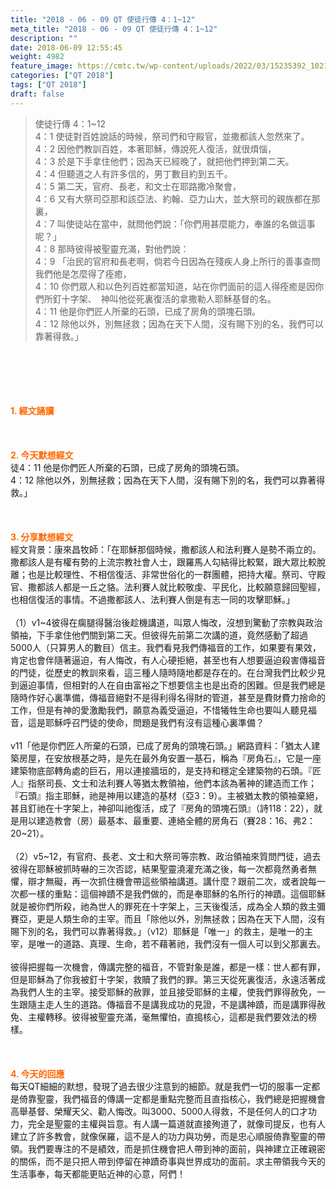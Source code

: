 ```yaml
---
title: "2018 - 06 - 09 QT 使徒行傳 4：1~12"
meta_title: "2018 - 06 - 09 QT 使徒行傳 4：1~12"
description: ""
date: 2018-06-09 12:55:45
weight: 4982
feature_image: https://cmtc.tw/wp-content/uploads/2022/03/15235392_10211799862337740_180693556567566654_o-1.webp
categories: ["QT 2018"]
tags: ["QT 2018"]
draft: false
---
```


<blockquote>使徒行傳 4：1~12<br />
4：1 使徒對百姓說話的時候，祭司們和守殿官，並撒都該人忽然來了。<br />
4：2 因他們教訓百姓，本著耶穌，傳說死人復活，就很煩惱，<br />
4：3 於是下手拿住他們；因為天已經晚了，就把他們押到第二天。<br />
4：4 但聽道之人有許多信的，男丁數目約到五千。<br />
4：5 第二天，官府、長老，和文士在耶路撒冷聚會，<br />
4：6 又有大祭司亞那和該亞法、約翰、亞力山大，並大祭司的親族都在那裏，<br />
4：7 叫使徒站在當中，就問他們說：「你們用甚麼能力，奉誰的名做這事呢？」<br />
4：8 那時彼得被聖靈充滿，對他們說：<br />
4：9 「治民的官府和長老啊，倘若今日因為在殘疾人身上所行的善事查問我們他是怎麼得了痊癒，<br />
4：10 你們眾人和以色列百姓都當知道，站在你們面前的這人得痊癒是因你們所釘十字架、　神叫他從死裏復活的拿撒勒人耶穌基督的名。<br />
4：11 他是你們匠人所棄的石頭，已成了房角的頭塊石頭。<br />
4：12 除他以外，別無拯救；因為在天下人間，沒有賜下別的名，我們可以靠著得救。」</blockquote><br />
&nbsp;<br />
<br />
&nbsp;<br />
<br />
<span style="color: #ff6600;"><strong>1. </strong><strong>經文誦讀</strong></span><br />
<br />
<span style="color: #ff6600;"><strong> </strong></span><br />
<br />
<span style="color: #ff6600;"><strong>2. 今天默想</strong><strong>經文<br />
</strong></span>徒4：11 他是你們匠人所棄的石頭，已成了房角的頭塊石頭。<br />
4：12 除他以外，別無拯救；因為在天下人間，沒有賜下別的名，我們可以靠著得救。」<br />
<br />
&nbsp;<br />
<br />
<span style="color: #ff6600;"><strong>3. 分享默想經文<br />
</strong></span>經文背景：康來昌牧師：「在耶穌那個時候，撒都該人和法利賽人是勢不兩立的。撒都該人是有權有勢的上流宗教社會人士，跟羅馬人勾結得比較緊，跟大眾比較脫離；也是比較理性、不相信復活、非常世俗化的一群團體，把持大權。祭司、守殿官、撒都該人都是一丘之貉。法利賽人就比較敬虔、平民化，比較願意歸回聖經，也相信復活的事情。不過撒都該人、法利賽人倒是有志一同的攻擊耶穌。」<br />
<br />
（1）v1~4彼得在瘸腿得醫治後趁機講道，叫眾人悔改，沒想到驚動了宗教與政治領袖，下手拿住他們關到第二天。但彼得先前第二次講的道，竟然感動了超過5000人（只算男人的數目）信主。我們看見我們傳福音的工作，如果要有果效，肯定也會伴隨著逼迫，有人悔改，有人心硬拒絕，甚至也有人想要逼迫殺害傳福音的門徒，從歷史的教訓來看，這三種人隨時隨地都是存在的。在台灣我們比較少見到逼迫事情，但相對的人在自由富裕之下想要信主也是出奇的困難。但是我們總是隨時作好心裏準備，傳福音絕對不是得利得名得財的管道，甚至是費財費力捨命的工作，但是有神的愛激勵我們，願意為義受逼迫，不惜犧牲生命也要叫人聽見福音，這是耶穌呼召門徒的使命，問題是我們有沒有這種心裏準備？<br />
<br />
v11「他是你們匠人所棄的石頭，已成了房角的頭塊石頭。」網路資料：「猶太人建築房屋，在安放根基之時，是先在最外角安置一基石，稱為『房角石』，它是一座建築物底部轉角處的巨石，用以連接牆垣的，是支持和穩定全建築物的石頭。『匠人』指祭司長、文士和法利賽人等猶太教領袖，他們本該為著神的建造而工作；『石頭』指主耶穌，祂是神用以建造的基材（亞3：9）。主被猶太教的領袖棄絕，甚且釘祂在十字架上，神卻叫祂復活，成了『房角的頭塊石頭』（詩118：22），就是用以建造教會（房）最基本、最重要、連絡全體的房角石（賽28：16、弗2：20~21）。<br />
<br />
（2）v5~12，有官府、長老、文士和大祭司等宗教、政治領袖來質問門徒，過去彼得在耶穌被抓時嚇的三次否認，結果聖靈澆灌充滿之後，每一次都竟然勇者無懼，辯才無礙，再一次抓住機會帶這些領袖講道。講什麼？跟前二次，或者說每一次都一樣的重點：這個神蹟不是我們做的，而是奉耶穌的名所行的神蹟。這個耶穌就是被你們所殺，祂為世人的罪死在十字架上，三天後復活，成為全人類的救主彌賽亞，更是人類生命的主宰。而且「除他以外，別無拯救；因為在天下人間，沒有賜下別的名，我們可以靠著得救。」（v12）耶穌是「唯一」的救主，是唯一的主宰，是唯一的道路、真理、生命，若不藉著祂，我們沒有一個人可以到父那裏去。<br />
<br />
彼得把握每一次機會，傳講完整的福音，不管對象是誰，都是一樣：世人都有罪，但是耶穌為了你我被釘十字架，救贖了我們的罪。第三天從死裏復活，永遠活著成為我們人生的主宰。接受耶穌的赦罪，並且接受耶穌的主權，使我們罪得赦免，一生跟隨主走人生的道路。傳福音不是講我成功的見證，不是講神蹟，而是講罪得赦免、主權轉移。彼得被聖靈充滿，毫無懼怕，直搗核心，這都是我們要效法的榜樣。<br />
<br />
&nbsp;<br />
<br />
<span style="color: #ff6600;"><strong>4. 今天的回應<br />
</strong></span>每天QT細細的默想，發現了過去很少注意到的細節。就是我們一切的服事一定都是倚靠聖靈，我們福音的傳講一定都是重點完整而且直指核心，我們總是把握機會高舉基督、榮耀天父、勸人悔改。叫3000、5000人得救，不是任何人的口才功力，完全是聖靈的主權與旨意。有人講一篇道就直接殉道了，就像司提反，也有人建立了許多教會，就像保羅，這不是人的功力與功勞，而是忠心順服倚靠聖靈的帶領。我們要專注的不是績效，而是抓住機會把人帶到神的面前，與神建立正確親密的關係，而不是只把人帶到停留在神蹟奇事與世界成功的面前。求主帶領我今天的生活事奉，每天都能更貼近神的心意，阿們！
        